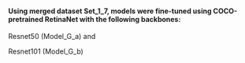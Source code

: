 
#### Using merged dataset Set_1_7, models were fine-tuned using COCO-pretrained RetinaNet with the following backbones:

Resnet50 (Model_G_a) and 

Resnet101 (Model_G_b)
